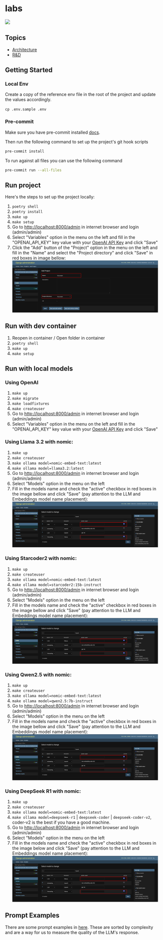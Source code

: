 # labs

<img src="https://img.shields.io/badge/runtime_revolution-labs-blue" />

## Topics

- [Architecture](docs/rag.md)
- [R&D](docs/rd.md)

## Getting Started

### Local Env

Create a copy of the reference env file in the root of the project and update the values accordingly.

`cp .env.sample .env`

### Pre-commit

Make sure you have pre-commit installed [docs](https://pre-commit.com/).

Then run the following command to set up the project's git hook scripts

```bash
pre-commit install
```

To run against all files you can use the following command

```bash
pre-commit run --all-files
```

## Run project

Here's the steps to set up the project locally:

1. `poetry shell`
2. `poetry install`
3. `make up`
4. `make setup`
5. Go to [http://localhost:8000/admin](http://localhost:8000/admin) in internet browser and login (admin/admin)
6. Select "Variables" option in the menu on the left and fill in the "OPENAI_API_KEY" key value with your [OpenAI API Key](https://openai.com/index/openai-api/) and click "Save"
7. Click the "Add" button of the "Project" option in the menu on the left and fill in the "Name" and select the "Project directory" and click "Save" in red boxes in image bellow:
   ![new_project_fields](docs/assets/new_project_fields.png)

## Run with dev container

1. Reopen in container / Open folder in container
2. `poetry shell`
3. `make up`
4. `make setup`

## Run with local models

### Using OpenAI

1. `make up`
2. `make migrate`
3. `make loadfixtures`
4. `make createuser`
5. Go to [http://localhost:8000/admin](http://localhost:8000/admin) in internet browser and login (admin/admin)
6. Select "Variables" option in the menu on the left and fill in the "OPENAI_API_KEY" key value with your [OpenAI API Key](https://openai.com/index/openai-api/) and click "Save"

### Using Llama 3.2 with nomic:

1. `make up`
2. `make createuser`
3. `make ollama model=nomic-embed-text:latest`
4. `make ollama model=llama3.2:latest`
5. Go to [http://localhost:8000/admin](http://localhost:8000/admin) in internet browser and login (admin/admin)
6. Select "Models" option in the menu on the left
7. Fill in the models name and check the "active" checkbox in red boxes in the image bellow and click "Save" (pay attention to the LLM and Embeddings model name placement):
   ![local_models_admin_fields](docs/assets/local_models_admin_fields.png)

### Using Starcoder2 with nomic:

1. `make up`
2. `make createuser`
3. `make ollama model=nomic-embed-text:latest`
4. `make ollama model=starcoder2:15b-instruct`
5. Go to [http://localhost:8000/admin](http://localhost:8000/admin) in internet browser and login (admin/admin)
6. Select "Models" option in the menu on the left
7. Fill in the models name and check the "active" checkbox in red boxes in the image bellow and click "Save" (pay attention to the LLM and Embeddings model name placement):
   ![local_models_admin_fields](docs/assets/local_models_admin_fields.png)

### Using Qwen2.5 with nomic:

1. `make up`
2. `make createuser`
3. `make ollama model=nomic-embed-text:latest`
4. `make ollama model=qwen2.5:7b-instruct`
5. Go to [http://localhost:8000/admin](http://localhost:8000/admin) in internet browser and login (admin/admin)
6. Select "Models" option in the menu on the left
7. Fill in the models name and check the "active" checkbox in red boxes in the image bellow and click "Save" (pay attention to the LLM and Embeddings model name placement):
   ![local_models_admin_fields](docs/assets/local_models_admin_fields.png)

### Using DeepSeek R1 with nomic:

1. `make up`
2. `make createuser`
3. `make ollama model=nomic-embed-text:latest`
4. `make ollama model=deepseek-r1` | `deepseek-coder` | `deepseek-coder-v2`, coder-v2 is the best if you have a good machine.
5. Go to [http://localhost:8000/admin](http://localhost:8000/admin) in internet browser and login (admin/admin)
6. Select "Models" option in the menu on the left
7. Fill in the models name and check the "active" checkbox in red boxes in the image below and click "Save" (pay attention to the LLM and Embeddings model name placement):
   ![local_models_admin_fields](docs/assets/local_models_admin_fields.png)

## Prompt Examples

There are some prompt examples in [here](docs/prompt_examples.md). These are sorted by complexity and are a way for us to measure the quality of the LLM's response.
